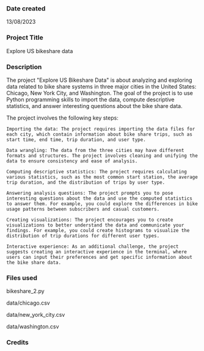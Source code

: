 ### Date created
13/08/2023

### Project Title
Explore US bikeshare data

### Description
The project "Explore US Bikeshare Data" is about analyzing and exploring data related to bike share systems in three major cities in the United States: Chicago, New York City, and Washington. The goal of the project is to use Python programming skills to import the data, compute descriptive statistics, and answer interesting questions about the bike share data.

The project involves the following key steps:

    Importing the data: The project requires importing the data files for each city, which contain information about bike share trips, such as start time, end time, trip duration, and user type.

    Data wrangling: The data from the three cities may have different formats and structures. The project involves cleaning and unifying the data to ensure consistency and ease of analysis.

    Computing descriptive statistics: The project requires calculating various statistics, such as the most common start station, the average trip duration, and the distribution of trips by user type.

    Answering analysis questions: The project prompts you to pose interesting questions about the data and use the computed statistics to answer them. For example, you could explore the differences in bike usage patterns between subscribers and casual customers.

    Creating visualizations: The project encourages you to create visualizations to better understand the data and communicate your findings. For example, you could create histograms to visualize the distribution of trip durations for different user types.

    Interactive experience: As an additional challenge, the project suggests creating an interactive experience in the terminal, where users can input their preferences and get specific information about the bike share data.


### Files used
bikeshare_2.py

data/chicago.csv

data/new_york_city.csv

data/washington.csv

### Credits


